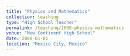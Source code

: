 ```yaml
---
title: "Physics and Mathematics"
collection: teaching
type: "High School Teacher"
permalink: /teaching/2008-physics-mathematics
venue: "New Continent High School"
date: 2008-01-01
location: "Mexico City, Mexico"
---
```

